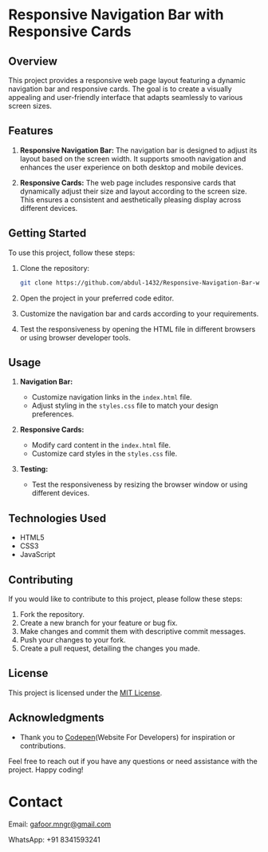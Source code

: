 # Responsive Navigation Bar with Responsive Cards

## Overview

This project provides a responsive web page layout featuring a dynamic navigation bar and responsive cards. The goal is to create a visually appealing and user-friendly interface that adapts seamlessly to various screen sizes.

## Features

1. **Responsive Navigation Bar:** The navigation bar is designed to adjust its layout based on the screen width. It supports smooth navigation and enhances the user experience on both desktop and mobile devices.

2. **Responsive Cards:** The web page includes responsive cards that dynamically adjust their size and layout according to the screen size. This ensures a consistent and aesthetically pleasing display across different devices.

## Getting Started

To use this project, follow these steps:

1. Clone the repository:

   ```bash
   git clone https://github.com/abdul-1432/Responsive-Navigation-Bar-with-Responsive-Cards/tree/main
   ```

2. Open the project in your preferred code editor.

3. Customize the navigation bar and cards according to your requirements.

4. Test the responsiveness by opening the HTML file in different browsers or using browser developer tools.

## Usage

1. **Navigation Bar:**
   - Customize navigation links in the `index.html` file.
   - Adjust styling in the `styles.css` file to match your design preferences.

2. **Responsive Cards:**
   - Modify card content in the `index.html` file.
   - Customize card styles in the `styles.css` file.

3. **Testing:**
   - Test the responsiveness by resizing the browser window or using different devices.

## Technologies Used

- HTML5
- CSS3
- JavaScript 

## Contributing

If you would like to contribute to this project, please follow these steps:

1. Fork the repository.
2. Create a new branch for your feature or bug fix.
3. Make changes and commit them with descriptive commit messages.
4. Push your changes to your fork.
5. Create a pull request, detailing the changes you made.

## License

This project is licensed under the [MIT License](LICENSE.md).

## Acknowledgments

- Thank you to [Codepen](https://codepen.io/)(Website For Developers) for inspiration or contributions.

Feel free to reach out if you have any questions or need assistance with the project. Happy coding!

# Contact
Email: [gafoor.mngr@gmail.com](mailto:gafoor.mngr@hmail.com)

WhatsApp: +91 8341593241
